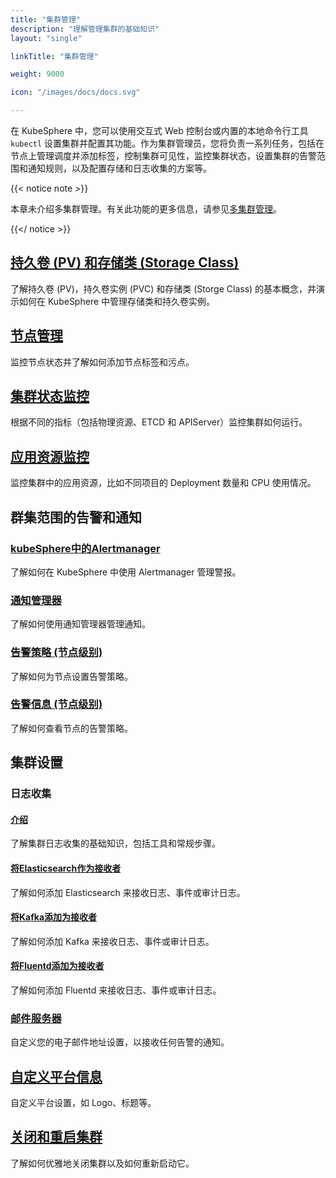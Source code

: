 ```yaml
---
title: "集群管理"
description: "理解管理集群的基础知识"
layout: "single"

linkTitle: "集群管理"

weight: 9000

icon: "/images/docs/docs.svg"

---
```


在 KubeSphere 中，您可以使用交互式 Web 控制台或内置的本地命令行工具 `kubectl` 设置集群并配置其功能。作为集群管理员，您将负责一系列任务，包括在节点上管理调度并添加标签，控制集群可见性，​​监控集群状态，设置集群的告警范围和通知规则，以及配置存储和日志收集的方案等。

{{< notice note >}}

本章未介绍多集群管理。有关此功能的更多信息，请参见[多集群管理](../multicluster-management/)。

{{</ notice >}}

## [持久卷 (PV) 和存储类 (Storage Class)](../cluster-administration/persistent-volume-and-storage-class/)

了解持久卷 (PV)，持久卷实例 (PVC) 和存储类 (Storge Class) 的基本概念，并演示如何在 KubeSphere 中管理存储类和持久卷实例。

## [节点管理](../cluster-administration/nodes/)

监控节点状态并了解如何添加节点标签和污点。

## [集群状态监控](../cluster-administration/cluster-status-monitoring/)

根据不同的指标（包括物理资源、ETCD 和 APIServer）监控集群如何运行。

## [应用资源监控](../cluster-administration/application-resources-monitoring/)

监控集群中的应用资源，比如不同项目的 Deployment 数量和 CPU 使用情况。

## 群集范围的告警和通知

### [kubeSphere中的Alertmanager](../cluster-administration/cluster-wide-alerting-and-notification/alertmanager/)

了解如何在 KubeSphere 中使用 Alertmanager 管理警报。

### [通知管理器](../cluster-administration/cluster-wide-alerting-and-notification/notification-manager/)

了解如何使用通知管理器管理通知。

### [告警策略 (节点级别)](../cluster-administration/cluster-wide-alerting-and-notification/alerting-policy/)

了解如何为节点设置告警策略。

### [告警信息 (节点级别)](../cluster-administration/cluster-wide-alerting-and-notification/alerting-message/)

了解如何查看节点的告警策略。

## 集群设置

### 日志收集

#### [介绍](../cluster-administration/cluster-settings/log-collections/introduction/)

了解集群日志收集的基础知识，包括工具和常规步骤。

#### [将Elasticsearch作为接收者](../cluster-administration/cluster-settings/log-collections/add-es-as-receiver/)

了解如何添加 Elasticsearch 来接收日志、事件或审计日志。

#### [将Kafka添加为接收者](../cluster-administration/cluster-settings/log-collections/add-kafka-as-receiver/)

了解如何添加 Kafka 来接收日志、事件或审计日志。

#### [将Fluentd添加为接收者](../cluster-administration/cluster-settings/log-collections/add-fluentd-as-receiver/)

了解如何添加 Fluentd 来接收日志、事件或审计日志。

### [邮件服务器](../cluster-administration/cluster-settings/mail-server/)

自定义您的电子邮件地址设置，以接收任何告警的通知。

## [自定义平台信息](../cluster-administration/platform-settings/customize-basic-information/)

自定义平台设置，如 Logo、标题等。

## [关闭和重启集群](../cluster-administration/shuting-down-and-restart-cluster-cracefully/)

了解如何优雅地关闭集群以及如何重新启动它。
